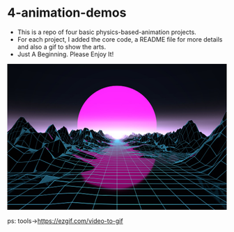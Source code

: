 # 4-animation-demos

* This is a repo of four basic physics-based-animation projects.
* For each project, I added the core code, a README file for more details and also a gif to show the arts.
* Just A Beginning. Please Enjoy It!

![](./image.png "Virtual World")

ps: tools->https://ezgif.com/video-to-gif
